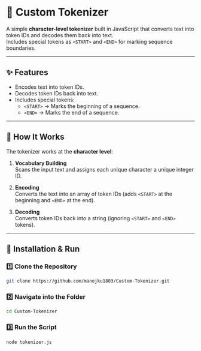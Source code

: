 # 🔡 Custom Tokenizer

A simple **character-level tokenizer** built in JavaScript that converts text into token IDs and decodes them back into text.  
Includes special tokens as `<START>` and `<END>` for marking sequence boundaries.

---

## ✨ Features
- Encodes text into token IDs.
- Decodes token IDs back into text.
- Includes special tokens:
  - `<START>` → Marks the beginning of a sequence.
  - `<END>` → Marks the end of a sequence.

---

## 📂 How It Works
The tokenizer works at the **character level**:

1. **Vocabulary Building**  
   Scans the input text and assigns each unique character a unique integer ID.

2. **Encoding**  
   Converts the text into an array of token IDs (adds `<START>` at the beginning and `<END>` at the end).

3. **Decoding**  
   Converts token IDs back into a string (ignoring `<START>` and `<END>` tokens).

---

## 🚀 Installation & Run

### 1️⃣ Clone the Repository
```bash
git clone https://github.com/manojku1803/Custom-Tokenizer.git
```

### 2️⃣ Navigate into the Folder
```bash
cd Custom-Tokenizer
```

### 3️⃣ Run the Script
```bash
node tokenizer.js
```
